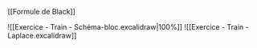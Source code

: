 [[Formule de Black]]

![[Exercice - Train - Schéma-bloc.excalidraw|100%]]
![[Exercice - Train - Laplace.excalidraw]]